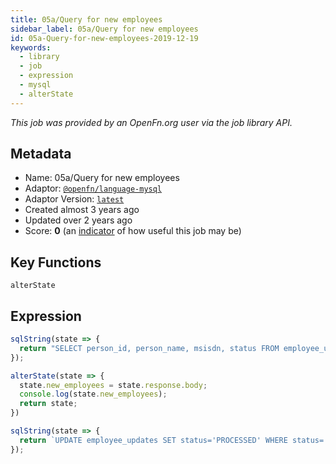 ```yaml
---
title: 05a/Query for new employees
sidebar_label: 05a/Query for new employees
id: 05a-Query-for-new-employees-2019-12-19
keywords:
  - library
  - job
  - expression
  - mysql
  - alterState
---
```


<em>This job was provided by an OpenFn.org user via the job library API.</em>

## Metadata

- Name: 05a/Query for new employees
- Adaptor: [`@openfn/language-mysql`](https://www.github.com/openfn/language-mysql)
- Adaptor Version: [`latest`](https://www.github.com/openfn/language-mysql)
- Created almost 3 years ago
- Updated over 2 years ago
- Score: <b>0</b> (an [indicator](/adaptors/library/#library-scores) of how useful this job may be)

## Key Functions

`alterState`

## Expression

```js
sqlString(state => {
  return "SELECT person_id, person_name, msisdn, status FROM employee_updates WHERE status='NEW';";
});

alterState(state => {
  state.new_employees = state.response.body;
  console.log(state.new_employees);
  return state;
})

sqlString(state => {
  return `UPDATE employee_updates SET status='PROCESSED' WHERE status='NEW'`;
});
```